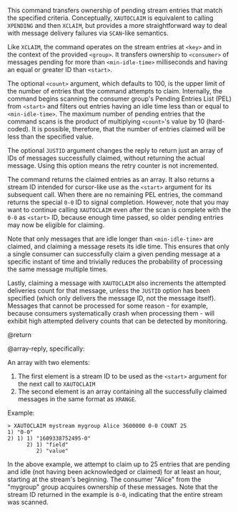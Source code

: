 This command transfers ownership of pending stream entries that match the specified criteria. Conceptually, `XAUTOCLAIM`  is equivalent to calling `XPENDING` and then `XCLAIM`,
but provides a more straightforward way to deal with message delivery failures via `SCAN`-like semantics.

Like `XCLAIM`, the command operates on the stream entries at `<key>` and in the context of the provided `<group>`.
It transfers ownership to `<consumer>` of messages pending for more than `<min-idle-time>` milliseconds and having an equal or greater ID than `<start>`. 

The optional `<count>` argument, which defaults to 100, is the upper limit of the number of entries that the command attempts to claim.
Internally, the command begins scanning the consumer group's Pending Entries List (PEL) from `<start>` and filters out entries having an idle time less than or equal to `<min-idle-time>`.
The maximum number of pending entries that the command scans is the product of multiplying `<count>`'s value by 10 (hard-coded).
It is possible, therefore, that the number of entries claimed will be less than the specified value.

The optional `JUSTID` argument changes the reply to return just an array of IDs of messages successfully claimed, without returning the actual message.
Using this option means the retry counter is not incremented.

The command returns the claimed entries as an array. It also returns a stream ID intended for cursor-like use as the `<start>` argument for its subsequent call.
When there are no remaining PEL entries, the command returns the special `0-0` ID to signal completion.
However, note that you may want to continue calling `XAUTOCLAIM` even after the scan is complete with the `0-0` as `<start>` ID, because enough time passed, so older pending entries may now be eligible for claiming.

Note that only messages that are idle longer than `<min-idle-time>` are claimed, and claiming a message resets its idle time.
This ensures that only a single consumer can successfully claim a given pending message at a specific instant of time and trivially reduces the probability of processing the same message multiple times.

Lastly, claiming a message with `XAUTOCLAIM` also increments the attempted deliveries count for that message, unless the `JUSTID` option has been specified (which only delivers the message ID, not the message itself).
Messages that cannot be processed for some reason - for example, because consumers systematically crash when processing them - will exhibit high attempted delivery counts that can be detected by monitoring.

@return

@array-reply, specifically:

An array with two elements:

1. The first element is a stream ID to be used as the `<start>` argument for the next call to `XAUTOCLAIM`
2. The second element is an array containing all the successfully claimed messages in the same format as `XRANGE`.

Example:

```
> XAUTOCLAIM mystream mygroup Alice 3600000 0-0 COUNT 25
1) "0-0"
2) 1) 1) "1609338752495-0"
      2) 1) "field"
         2) "value"
```

In the above example, we attempt to claim up to 25 entries that are pending and idle (not having been acknowledged or claimed) for at least an hour, starting at the stream's beginning.
The consumer "Alice" from the "mygroup" group acquires ownership of these messages.
Note that the stream ID returned in the example is `0-0`, indicating that the entire stream was scanned.
